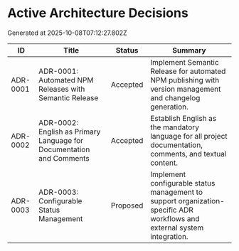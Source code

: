 # Active Architecture Decisions

Generated at 2025-10-08T07:12:27.802Z

| ID | Title | Status | Summary |
| --- | --- | --- | --- |
| ADR-0001 | ADR-0001: Automated NPM Releases with Semantic Release | Accepted | Implement Semantic Release for automated NPM publishing with version management and changelog generation. |
| ADR-0002 | ADR-0002: English as Primary Language for Documentation and Comments | Accepted | Establish English as the mandatory language for all project documentation, comments, and textual content. |
| ADR-0003 | ADR-0003: Configurable Status Management | Proposed | Implement configurable status management to support organization-specific ADR workflows and external system integration. |
